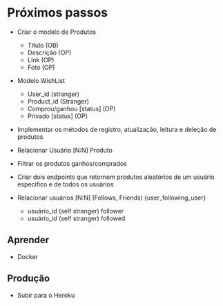 # Próximos passos

* Criar o modelo de Produtos
	- Título (OB)
	- Descrição (OP)
	- Link (OP)
	- Foto (OP)

* Modelo WishList
  - User_id (stranger)
  - Product_id (Stranger)
  - Comprou/ganhou [status] (OP)
  - Privado [status] (OP)

* Implementar os métodos de registro, atualização, leitura e deleção de produtos

* Relacionar Usuário [N:N] Produto

* Filtrar os produtos ganhos/comprados

* Criar dois endpoints que retornem produtos aleatórios de um usuário especifico e de todos os usuários

* Relacionar usuários [N:N] (Follows, Friends) {user_following_user}
	- usuário_id (self stranger) follower
	- usuário_id (self stranger) followed

## Aprender
* Docker

## Produção
* Subir para o Heroku